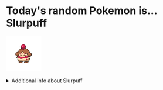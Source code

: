 # Today's random Pokemon is... Slurpuff

![Slurpuff shiny sprite](https://raw.githubusercontent.com/PokeAPI/sprites/master/sprites/pokemon/shiny/685.png)

<details>
<summary>Additional info about Slurpuff</summary>

| srpite type | image |
|------|------|
| front_default | ![Slurpuff front_default sprite](https://raw.githubusercontent.com/PokeAPI/sprites/master/sprites/pokemon/685.png) | </details>